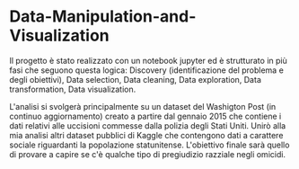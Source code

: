 # Data-Manipulation-and-Visualization

Il progetto è stato realizzato con un notebook jupyter ed è strutturato in più fasi che seguono questa logica: 
Discovery (identificazione del problema e degli obiettivi),
Data selection,
Data cleaning,
Data exploration,
Data transformation,
Data visualization.

L'analisi si svolgerà principalmente su un dataset del Washigton Post (in continuo aggiornamento) creato a partire dal gennaio 2015
che contiene i dati relativi alle uccisioni commesse dalla polizia degli Stati Uniti.
Unirò alla mia analisi altri dataset pubblici di Kaggle che contengono dati a carattere sociale riguardanti la popolazione statunitense.
L'obiettivo finale sarà quello di provare a capire se c'è qualche tipo di pregiudizio razziale negli omicidi.
